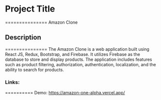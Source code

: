 # Project Title
===============
Amazon Clone
## Description
===============
The Amazon Clone is a web application built using React JS, Redux, Bootstrap, and Firebase. It utilizes Firebase as the database to store and display products. The application includes features such as product filtering, authorization, authentication, localization, and the ability to search for products.
### Links:
==========
Demo: https://amazon-one-alpha.vercel.app/
